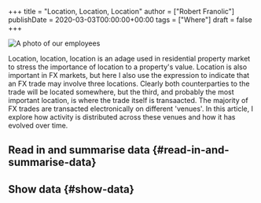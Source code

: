 +++
title = "Location, Location, Location"
author = ["Robert Franolic"]
publishDate = 2020-03-03T00:00:00+00:00
tags = ["Where"]
draft = false
+++

<img src="/ox-hugo/lctn_lctn_lctn.svg" alt="A photo of our employees" class="left">

Location, location, location is an adage used in residential property
market to stress the importance of location to a property's
value. Location is also important in FX markets, but here I also use
the expression to indicate that an FX trade may involve three
locations. Clearly both counterparties to the trade will be located
somewhere, but the third, and probably the most important location, is
where the trade itself is transaacted. The majority of FX trades are
transacted electronically on different 'venues'. In this article, I
explore how activity is distributed across these venues and how it has
evolved over time.

<!--more-->


## Read in and summarise data {#read-in-and-summarise-data}


## Show data {#show-data}
